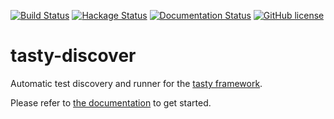[![Build Status](https://travis-ci.org/lwm/tasty-discover.svg?branch=master)](https://travis-ci.org/lwm/tasty-discover)
[![Hackage Status](https://img.shields.io/badge/Hackage-1.0.0-brightgreen.svg)](http://hackage.haskell.org/package/tasty-discover)
[![Documentation Status](https://readthedocs.org/projects/tasty-discover/badge/?version=latest)](http://tasty-discover.readthedocs.io/en/latest/?badge=latest)
[![GitHub license](https://img.shields.io/badge/license-GPL-brightgreen.svg)](https://raw.githubusercontent.com/lwm/tasty-discover/master/LICENSE)

# tasty-discover

Automatic test discovery and runner for the [tasty framework].

Please refer to [the documentation] to get started.

[tasty framework]: https://github.com/feuerbach/tasty
[the documentation]: http://tasty-discover.readthedocs.io/en/latest/
